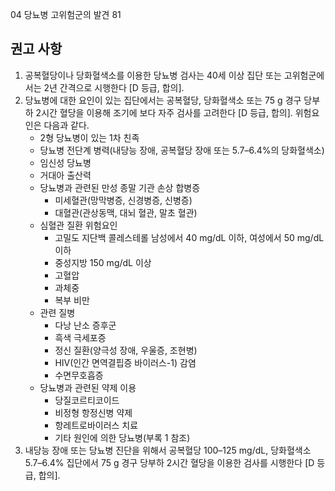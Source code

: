 04 당뇨병 고위험군의 발견 81

## 권고 사항

1.  공복혈당이나 당화혈색소를 이용한 당뇨병 검사는 40세 이상 집단 또는 고위험군에서는 2년 간격으로 시행한다 [D 등급, 합의].
2.  당뇨병에 대한 요인이 있는 집단에서는 공복혈당, 당화혈색소 또는 75 g 경구 당부하 2시간 혈당을 이용해 조기에 보다 자주 검사를 고려한다 [D 등급, 합의]. 위험요인은 다음과 같다.
    *   2형 당뇨병이 있는 1차 친족
    *   당뇨병 전단계 병력(내당능 장애, 공복혈당 장애 또는 5.7–6.4%의 당화혈색소)
    *   임신성 당뇨병
    *   거대아 출산력
    *   당뇨병과 관련된 만성 종말 기관 손상 합병증
        *   미세혈관(망막병증, 신경병증, 신병증)
        *   대혈관(관상동맥, 대뇌 혈관, 말초 혈관)
    *   심혈관 질환 위험요인
        *   고밀도 지단백 콜레스테롤 남성에서 40 mg/dL 이하, 여성에서 50 mg/dL 이하
        *   중성지방 150 mg/dL 이상
        *   고혈압
        *   과체중
        *   복부 비만
    *   관련 질병
        *   다낭 난소 증후군
        *   흑색 극세포증
        *   정신 질환(양극성 장애, 우울증, 조현병)
        *   HIV(인간 면역결핍증 바이러스-1) 감염
        *   수면무호흡증
    *   당뇨병과 관련된 약제 이용
        *   당질코르티코이드
        *   비정형 항정신병 약제
        *   항레트로바이러스 치료
        *   기타 원인에 의한 당뇨병(부록 1 참조)
3.  내당능 장애 또는 당뇨병 진단을 위해서 공복혈당 100–125 mg/dL, 당화혈색소 5.7–6.4% 집단에서 75 g 경구 당부하 2시간 혈당을 이용한 검사를 시행한다 [D 등급, 합의].